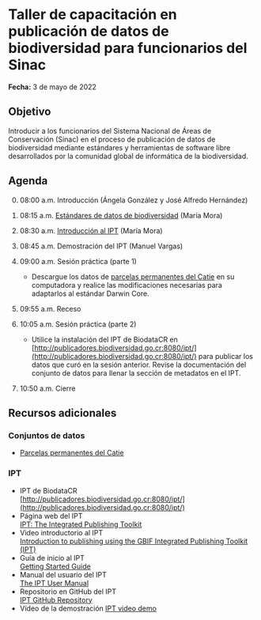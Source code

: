 # Taller de capacitación en publicación de datos de biodiversidad para funcionarios del Sinac

**Fecha:** 3 de mayo de 2022

## Objetivo

Introducir a los funcionarios del Sistema Nacional de Áreas de Conservación (Sinac) en el proceso de publicación de datos de biodiversidad mediante estándares y herramientas de software libre desarrollados por la comunidad global de informática de la biodiversidad.

## Agenda

00. 08:00 a.m. Introducción (Ángela González y José Alfredo Hernández)

01. 08:15 a.m. [Estándares de datos de biodiversidad](presentaciones/sesion-01-estandares-datos-biodiversidad.pdf) (María Mora)
    
02. 08:30 a.m. [Introducción al IPT](presentaciones/sesion-01-estandares-datos-biodiversidad.pdf) (María Mora)
   
03. 08:45 a.m. Demostración del IPT (Manuel Vargas)

04. 09:00 a.m. Sesión práctica (parte 1)
    - Descargue los datos de [parcelas permanentes del Catie](datos/catie) en su computadora y realice las modificaciones necesarias para adaptarlos al estándar Darwin Core.

05. 09:55 a.m. Receso

06. 10:05 a.m. Sesión práctica (parte 2)
    - Utilice la instalación del IPT de BiodataCR en [http://publicadores.biodiversidad.go.cr:8080/ipt/](http://publicadores.biodiversidad.go.cr:8080/ipt/) para publicar los datos que curó en la sesión anterior. Revise la documentación del conjunto de datos para llenar la sección de metadatos en el IPT.

07. 10:50 a.m. Cierre

## Recursos adicionales
### Conjuntos de datos
* [Parcelas permanentes del Catie](datos/catie)

### IPT
* IPT de BiodataCR  
[http://publicadores.biodiversidad.go.cr:8080/ipt/](http://publicadores.biodiversidad.go.cr:8080/ipt/)
* Página web del IPT  
[IPT: The Integrated Publishing Toolkit](https://www.gbif.org/ipt/)
* Video introductorio al IPT  
[Introduction to publishing using the GBIF Integrated Publishing Toolkit (IPT)](https://www.youtube.com/watch?v=eDH9IoTrMVE&feature=emb_logo)
* Guía de inicio al IPT  
[Getting Started Guide](https://github.com/gbif/ipt/wiki/IPT2ManualNotes.wiki#getting-started-guide/)
* Manual del usuario del IPT  
[The IPT User Manual](https://github.com/gbif/ipt/wiki/IPT2ManualNotes.wiki#the-ipt-user-manual/)
* Repositorio en GitHub del IPT  
[IPT GitHub Repository](https://github.com/gbif/ipt)
* Vídeo de la demostración
[IPT video demo](https://youtu.be/E_4ujf0fTlI)
